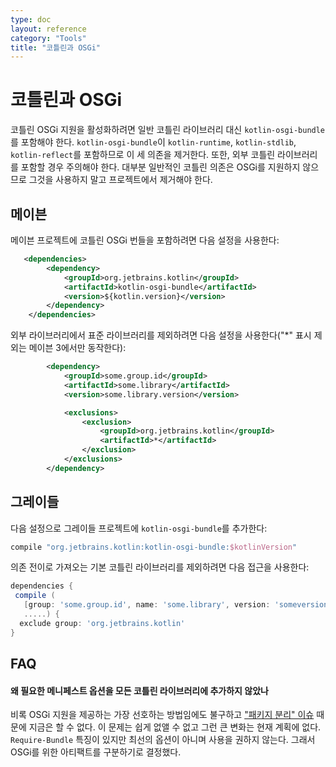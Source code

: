 ```yaml
---
type: doc
layout: reference
category: "Tools"
title: "코틀린과 OSGi"
---
```


# 코틀린과 OSGi

코틀린 OSGi 지원을 활성화하려면 일반 코틀린 라이브러리 대신 `kotlin-osgi-bundle`를 포함해야 한다.
`kotlin-osgi-bundle`이 `kotlin-runtime`, `kotlin-stdlib`, `kotlin-reflect`를 포함하므로 이 세 의존을 제거한다.
또한, 외부 코틀린 라이브러리를 포함할 경우 주의해야 한다.
대부분 일반적인 코틀린 의존은 OSGi를 지원하지 않으므로
그것을 사용하지 말고 프로젝트에서 제거해야 한다.

## 메이븐

메이븐 프로젝트에 코틀린 OSGi 번들을 포함하려면 다음 설정을 사용한다:

```xml
   <dependencies>
        <dependency>
            <groupId>org.jetbrains.kotlin</groupId>
            <artifactId>kotlin-osgi-bundle</artifactId>
            <version>${kotlin.version}</version>
        </dependency>
    </dependencies>
```

외부 라이브러리에서 표준 라이브러리를 제외하려면 다음 설정을 사용한다("*" 표시 제외는 메이븐 3에서만 동작한다):

```xml
        <dependency>
            <groupId>some.group.id</groupId>
            <artifactId>some.library</artifactId>
            <version>some.library.version</version>

            <exclusions>
                <exclusion>
                    <groupId>org.jetbrains.kotlin</groupId>
                    <artifactId>*</artifactId>
                </exclusion>
            </exclusions>
        </dependency>
```

## 그레이들

다음 설정으로 그레이들 프로젝트에 `kotlin-osgi-bundle`를 추가한다:

```groovy
compile "org.jetbrains.kotlin:kotlin-osgi-bundle:$kotlinVersion"
```

의존 전이로 가져오는 기본 코틀린 라이브러리를 제외하려면 다음 접근을 사용한다:

```groovy
dependencies {
 compile (
   [group: 'some.group.id', name: 'some.library', version: 'someversion'],
   .....) {
  exclude group: 'org.jetbrains.kotlin'
}
```

## FAQ

#### 왜 필요한 메니페스트 옵션을 모든 코틀린 라이브러리에 추가하지 않았나

비록 OSGi 지원을 제공하는 가장 선호하는 방법임에도 불구하고 
["패키지 분리" 이슈](http://wiki.osgi.org/wiki/Split_Packages) 때문에 지금은 할 수 없다.
이 문제는 쉽게 없앨 수 없고 그런 큰 변화는 현재 계획에 없다.
`Require-Bundle` 특징이 있지만 최선의 옵션이 아니며 사용을 권하지 않는다.
그래서 OSGi를 위한 아티팩트를 구분하기로 결정했다.
